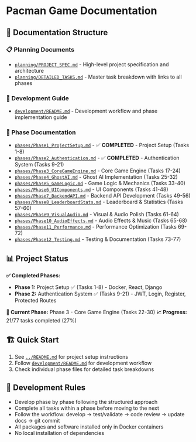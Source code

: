 # Pacman Game Documentation

## 📁 Documentation Structure

### 📋 Planning Documents
- [`planning/PROJECT_SPEC.md`](./planning/PROJECT_SPEC.md) - High-level project specification and architecture
- [`planning/DETAILED_TASKS.md`](./planning/DETAILED_TASKS.md) - Master task breakdown with links to all phases

### 🚀 Development Guide
- [`development/README.md`](./development/README.md) - Development workflow and phase implementation guide

### 📖 Phase Documentation
- [`phases/Phase1_ProjectSetup.md`](./phases/Phase1_ProjectSetup.md) - ✅ **COMPLETED** - Project Setup (Tasks 1-8)
- [`phases/Phase2_Authentication.md`](./phases/Phase2_Authentication.md) - ✅ **COMPLETED** - Authentication System (Tasks 9-21)
- [`phases/Phase3_CoreGameEngine.md`](./phases/Phase3_CoreGameEngine.md) - Core Game Engine (Tasks 17-24)
- [`phases/Phase4_GhostAI.md`](./phases/Phase4_GhostAI.md) - Ghost AI Implementation (Tasks 25-32)
- [`phases/Phase5_GameLogic.md`](./phases/Phase5_GameLogic.md) - Game Logic & Mechanics (Tasks 33-40)
- [`phases/Phase6_UIComponents.md`](./phases/Phase6_UIComponents.md) - UI Components (Tasks 41-48)
- [`phases/Phase7_BackendAPI.md`](./phases/Phase7_BackendAPI.md) - Backend API Development (Tasks 49-56)
- [`phases/Phase8_LeaderboardStats.md`](./phases/Phase8_LeaderboardStats.md) - Leaderboard & Statistics (Tasks 57-60)
- [`phases/Phase9_VisualAudio.md`](./phases/Phase9_VisualAudio.md) - Visual & Audio Polish (Tasks 61-64)
- [`phases/Phase10_AudioEffects.md`](./phases/Phase10_AudioEffects.md) - Audio Effects & Music (Tasks 65-68)
- [`phases/Phase11_Performance.md`](./phases/Phase11_Performance.md) - Performance Optimization (Tasks 69-72)
- [`phases/Phase12_Testing.md`](./phases/Phase12_Testing.md) - Testing & Documentation (Tasks 73-77)

## 📊 Project Status

**✅ Completed Phases:**
- **Phase 1:** Project Setup ✅ (Tasks 1-8) - Docker, React, Django
- **Phase 2:** Authentication System ✅ (Tasks 9-21) - JWT, Login, Register, Protected Routes

**🚀 Current Phase:** Phase 3 - Core Game Engine (Tasks 22-30)
**📈 Progress:** 21/77 tasks completed (27%)

## 🏗️ Quick Start

1. See [`../README.md`](../README.md) for project setup instructions
2. Follow [`development/README.md`](./development/README.md) for development workflow
3. Check individual phase files for detailed task breakdowns

## 🎯 Development Rules

- Develop phase by phase following the structured approach
- Complete all tasks within a phase before moving to the next
- Follow the workflow: develop → test/validate → code review → update docs → git commit
- All packages and software installed only in Docker containers
- No local installation of dependencies